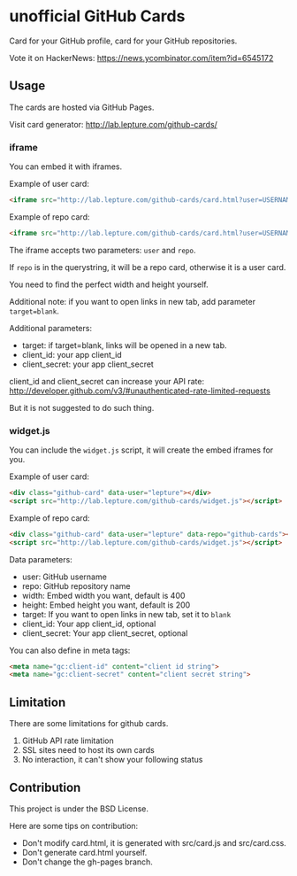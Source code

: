 # unofficial GitHub Cards

Card for your GitHub profile, card for your GitHub repositories.

Vote it on HackerNews: https://news.ycombinator.com/item?id=6545172

## Usage

The cards are hosted via GitHub Pages.

Visit card generator: http://lab.lepture.com/github-cards/

### iframe

You can embed it with iframes.

Example of user card:

```html
<iframe src="http://lab.lepture.com/github-cards/card.html?user=USERNAME" frameborder="0" scrolling="0" width="400" height="200" allowtransparency></iframe>
```

Example of repo card:

```html
<iframe src="http://lab.lepture.com/github-cards/card.html?user=USERNAME&repo=REPOSITORY" frameborder="0" scrolling="0" width="400" height="200" allowtransparency></iframe>
```

The iframe accepts two parameters: `user` and `repo`.

If `repo` is in the querystring, it will be a repo card, otherwise it is
a user card.

You need to find the perfect width and height yourself.

Additional note: if you want to open links in new tab, add parameter
`target=blank`.

Additional parameters:

- target: if target=blank, links will be opened in a new tab.
- client_id: your app client_id
- client_secret: your app client_secret

client_id and client_secret can increase your API rate: http://developer.github.com/v3/#unauthenticated-rate-limited-requests

But it is not suggested to do such thing.

### widget.js

You can include the `widget.js` script, it will create the embed iframes
for you.

Example of user card:

```html
<div class="github-card" data-user="lepture"></div>
<script src="http://lab.lepture.com/github-cards/widget.js"></script>
```

Example of repo card:

```html
<div class="github-card" data-user="lepture" data-repo="github-cards"></div>
<script src="http://lab.lepture.com/github-cards/widget.js"></script>
```

Data parameters:

- user: GitHub username
- repo: GitHub repository name
- width: Embed width you want, default is 400
- height: Embed height you want, default is 200
- target: If you want to open links in new tab, set it to `blank`
- client_id: Your app client_id, optional
- client_secret: Your app client_secret, optional

You can also define in meta tags:

```html
<meta name="gc:client-id" content="client id string">
<meta name="gc:client-secret" content="client secret string">
```

## Limitation

There are some limitations for github cards.

1. GitHub API rate limitation
2. SSL sites need to host its own cards
3. No interaction, it can't show your following status

## Contribution

This project is under the BSD License.

Here are some tips on contribution:

- Don't modify card.html, it is generated with src/card.js and src/card.css.
- Don't generate card.html yourself.
- Don't change the gh-pages branch.
